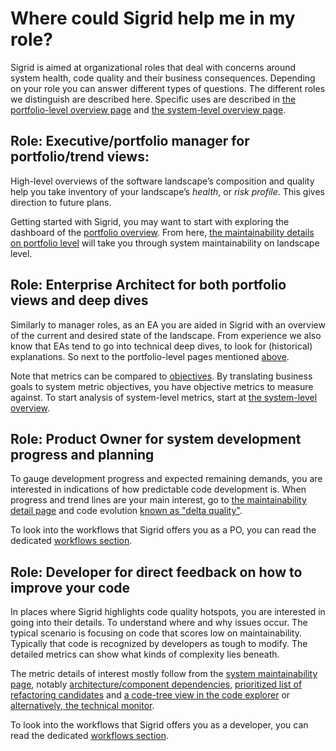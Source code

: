# Where could Sigrid help me in my role?

Sigrid is aimed at organizational roles that deal with concerns around system health, code quality and their business consequences. Depending on your role you can answer different types of questions. The different roles we distinguish are described here. Specific uses are described in [the portfolio-level overview page](../capabilities/portfolio-overview.md) and [the system-level overview page](../capabilities/system-overview.md).

## Role: Executive/portfolio manager for portfolio/trend views: 
High-level overviews of the software landscape’s composition and quality help you take inventory of your landscape’s *health*, or *risk profile*. This gives direction to future plans. 

Getting started with Sigrid, you may want to start with exploring the dashboard of the [portfolio overview](../capabilities/portfolio-overview.md). From here, [the maintainability details on portfolio level](../capabilities/portfolio-maintainability.md) will take you through system maintainability on landscape level.

## Role: Enterprise Architect for both portfolio views and deep dives
Similarly to manager roles, as an EA you are aided in Sigrid with an overview of the current and desired state of the landscape. From experience we also know that EAs tend to go into technical deep dives, to look for (historical) explanations. So next to the  portfolio-level pages mentioned [above](#role-executiveportfolio-manager-for-portfoliotrend-views).

Note that metrics can be compared to [objectives](../capabilities/objectives.md). By translating business goals to system metric objectives, you have objective metrics to measure against. To start analysis of system-level metrics, start at [the system-level overview](../capabilities/system-overview.md).

## Role: Product Owner for system development progress and planning
To gauge development progress and expected remaining demands, you are interested in indications of how predictable code development is. When progress and trend lines are your main interest, go to [the maintainability detail page](../capabilities/system-maintainability.md) and code evolution [known as "delta quality"](../capabilities/system-delta-quality.md).

To look into the workflows that Sigrid offers you as a PO, you can read the dedicated [workflows section](../workflows/product-owner.md).


## Role: Developer for direct feedback on how to improve your code
In places where Sigrid highlights code quality hotspots, you are interested in going into their details. To understand where and why issues occur. The typical scenario is focusing on code that scores low on maintainability. Typically that code is recognized by developers as tough to modify. The detailed metrics can show what kinds of complexity lies beneath.

The metric details of interest mostly follow from the [system maintainability page](../capabilities/system-maintainability.md), notably [architecture/component dependencies](../capabilities/system-maintainability.md#component-dependencies), [prioritized list of refactoring candidates](../capabilities/system-maintainability.md#refactoring-candidates) and [a code-tree view in the code explorer](../capabilities/system-code-explorer.md) or [alternatively, the technical monitor](../capabilities/system-maintainability.md#note-on-the-technical-monitor).

To look into the workflows that Sigrid offers you as a developer, you can read the dedicated [workflows section](../workflows/developer.md).
